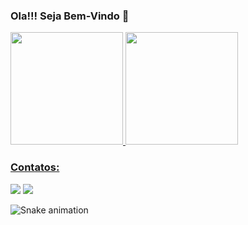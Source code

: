 ### Ola!!! Seja Bem-Vindo 👋


<div>
<a href="https://github.com/PauloBarreto">
<img height="180em" src="https://github-readme-stats.vercel.app/api/top-langs/?username=PauloBarreto08&layout=compact&langs_count=7&theme=dracula"/>
<img height="180em" src="https://github-readme-stats.vercel.app/api?username=PauloBarreto08&show_icons=true&theme=dracula&include_all_commits=true&count_private=true"/>
</div>

  
  ### Contatos:
  
  
  <div>
    <a href = "mailto:contato@paulobarreto758@gmail.com"><img src="https://img.shields.io/badge/Gmail-D14836?style=for-th badge&logo=gmail&logoColor=white"               target="_blank"></a>
    <a href="https://www.linkedin.com/in/paulo-barreto-bbbb621a8/" target="_blank"><img src="https://img.shields.io/badge/-LinkedIn-%230077B5?style=for-         the-badge&logo=linkedin&logoColor=white" target="_blank"></a>   
</div>

![Snake animation](https://github.com/seu-usuário-aqui/seu-usuário-aqui/blob/output/github-contribution-grid-snake.svg)
